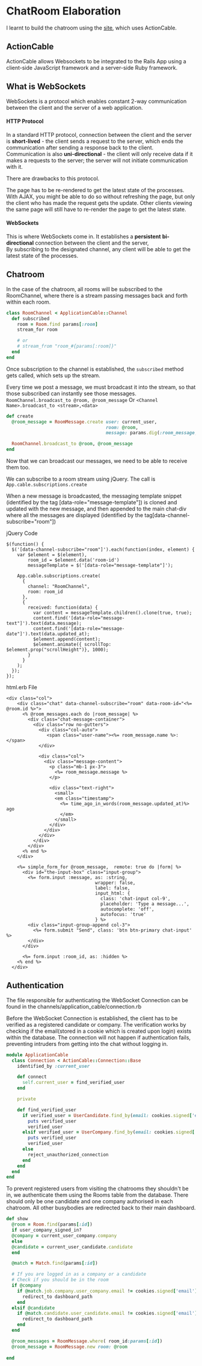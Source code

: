 # ChatRoom Elaboration

I learnt to build the chatroom using the [site](https://iridakos.com/programming/2019/04/04/creating-chat-application-rails-websockets),
which uses ActionCable.

## ActionCable
ActionCable allows Websockets to be integrated to the Rails App using a client-side JavaScript framework and a server-side Ruby framework.

## What is WebSockets
WebSockets is a protocol which enables constant 2-way communication between the client and the server of a web application.

#### HTTP Protocol
In a standard HTTP protocol, connection between the client and the server is **short-lived** - the client sends a request to the server, which ends the communication after sending a response back to the client.</br> Communication is also **uni-directional** - the client will only receive data if it makes a requests to the server; the server will not initiate communication with it. 

There are drawbacks to this protocol.

The page has to be re-rendered to get the latest state of the processes. With AJAX, you might be able to do so without refreshing the page, but only the client who has made the request gets the update. Other clients viewing the same page will still have to re-render the page to get the latest state.

#### WebSockets

This is where WebSockets come in. It establishes a **persistent** **bi-directional** connection between the client and the server,  
By subscribing to the designated channel, any client will be able to get the latest state of the processes.

## Chatroom

In the case of the chatroom, all rooms will be subscribed to the RoomChannel, where there is a stream passing messages back and forth within each room.

``` ruby
class RoomChannel < ApplicationCable::Channel
  def subscribed
    room = Room.find params[:room]
    stream_for room

    # or
    # stream_from "room_#{params[:room]}"
  end
end

``` 

Once subscription to the channel is established, the `subscribed` method gets called, which sets up the stream.

Every time we post a message, we must broadcast it into the stream, so that those subscribed can instantly see those messages.
`RoomChannel.broadcast_to @room, @room_message` Or `<Channel Name>.broadcast_to <stream>,<data>`

``` ruby
def create
  @room_message = RoomMessage.create user: current_user,
                                     room: @room,
                                     message: params.dig(:room_message, :message)

  RoomChannel.broadcast_to @room, @room_message
end
``` 

Now that we can broadcast our messages, we need to be able to receive them too.

We can subscribe to a room stream using jQuery.
The call is `App.cable.subscriptions.create` 

When a new message is broadcasted, the messaging template snippet (identified by the tag [data-role="message-template"]) is cloned and updated with the new message, and then appended to the main chat-div where all the messages are displayed (identified by the tag[data-channel-subscribe="room"])

jQuery Code
``` jquery
$(function() {
  $('[data-channel-subscribe="room"]').each(function(index, element) {
    var $element = $(element),
        room_id = $element.data('room-id')
        messageTemplate = $('[data-role="message-template"]');

    App.cable.subscriptions.create(
      {
        channel: "RoomChannel",
        room: room_id
      },
      {
        received: function(data) {
          var content = messageTemplate.children().clone(true, true);
          content.find('[data-role="message-text"]').text(data.message);
          content.find('[data-role="message-date"]').text(data.updated_at);
          $element.append(content);
          $element.animate({ scrollTop: $element.prop("scrollHeight")}, 1000);
        }
      }
    );
  });
});

```

html.erb File

```
<div class="col">
    <div class="chat" data-channel-subscribe="room" data-room-id="<%= @room.id %>">
      <% @room_messages.each do |room_message| %>
        <div class="chat-message-container">
          <div class="row no-gutters">
            <div class="col-auto">
               <span class="user-name"><%= room_message.name %>:</span>
            </div>

            <div class="col">
              <div class="message-content">
                <p class="mb-1 px-3">
                  <%= room_message.message %>
                </p>

                <div class="text-right">
                  <small>
                  <em class="timestamp">
                    <%= time_ago_in_words(room_message.updated_at)%> ago
                    </em>
                  </small>
                </div>
              </div>
            </div>
          </div>
        </div>
      <% end %>
    </div>

    <%= simple_form_for @room_message,  remote: true do |form| %>
      <div id="the-input-box" class="input-group">
        <%= form.input :message, as: :string,
                                 wrapper: false,
                                 label: false,
                                 input_html: {
                                   class: 'chat-input col-9',
                                   placeholder: 'Type a message...',
                                   autocomplete: 'off',
                                   autofocus: 'true'
                                 } %>
        <div class="input-group-append col-3">
          <%= form.submit "Send", class: 'btn btn-primary chat-input' %>
        </div>
      </div>

      <%= form.input :room_id, as: :hidden %>
    <% end %>
  </div>
```

## Authentication

The file responsible for authenticating the WebSocket Connection can be found in the channels/application_cable/connection.rb 

Before the WebSocket Connection is established, the client has to be verified as a registered candidate or company. The verification works by checking if the email(stored in a cookie which is created upon login) exists within the database. The connection will not happen if authentication fails, preventing intruders from getting into the chat without logging in. 
``` ruby
module ApplicationCable
  class Connection < ActionCable::Connection::Base
    identified_by :current_user

    def connect
      self.current_user = find_verified_user
    end

    private

    def find_verified_user
      if verified_user = UserCandidate.find_by(email: cookies.signed['email'])
        puts verified_user
        verified_user
      elsif verified_user = UserCompany.find_by(email: cookies.signed['email'])
        puts verified_user
        verified_user
      else
        reject_unauthorized_connection
      end
    end
  end
end
```
To prevent registered users from visiting the chatrooms they shouldn't be in, we authenticate them using the Rooms table from the database. There should only be one candidate and one company authorised in each chatroom. All other busybodies are redirected back to their main dashboard.

``` ruby
def show
  @room = Room.find(params[:id])
  if user_company_signed_in?
  @company = current_user_company.company
  else 
  @candidate = current_user_candidate.candidate
  end

  @match = Match.find(params[:id])

  # If you are logged in as a company or a candidate 
  # Check if you should be in the room 
  if @company 
    if @match.job.company.user_company.email != cookies.signed['email']
      redirect_to dashboard_path
    end
  elsif @candidate
    if @match.candidate.user_candidate.email != cookies.signed['email']
      redirect_to dashboard_path
    end
  end

  @room_messages = RoomMessage.where( room_id:params[:id])
  @room_message = RoomMessage.new room: @room
  
end
```
## 
